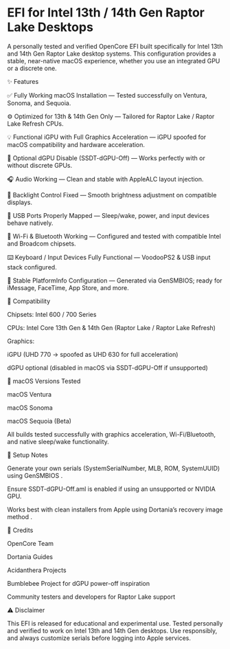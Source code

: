 # EFI for Intel 13th / 14th Gen Raptor Lake Desktops


A personally tested and verified OpenCore EFI built specifically for Intel 13th and 14th Gen Raptor Lake desktop systems.
This configuration provides a stable, near-native macOS experience, whether you use an integrated GPU or a discrete one.

✨ Features

✅ Fully Working macOS Installation — Tested successfully on Ventura, Sonoma, and Sequoia.

⚙️ Optimized for 13th & 14th Gen Only — Tailored for Raptor Lake / Raptor Lake Refresh CPUs.

💡 Functional iGPU with Full Graphics Acceleration — iGPU spoofed for macOS compatibility and hardware acceleration.

🚫 Optional dGPU Disable (SSDT-dGPU-Off) — Works perfectly with or without discrete GPUs.

🎧 Audio Working — Clean and stable with AppleALC layout injection.

🔋 Backlight Control Fixed — Smooth brightness adjustment on compatible displays.

🧠 USB Ports Properly Mapped — Sleep/wake, power, and input devices behave natively.

📶 Wi-Fi & Bluetooth Working — Configured and tested with compatible Intel and Broadcom chipsets.

⌨️ Keyboard / Input Devices Fully Functional — VoodooPS2 & USB input stack configured.

🧩 Stable PlatformInfo Configuration — Generated via GenSMBIOS; ready for iMessage, FaceTime, App Store, and more.

🧬 Compatibility

Chipsets: Intel 600 / 700 Series

CPUs: Intel Core 13th Gen & 14th Gen (Raptor Lake / Raptor Lake Refresh)

Graphics:

iGPU (UHD 770 → spoofed as UHD 630 for full acceleration)

dGPU optional (disabled in macOS via SSDT-dGPU-Off if unsupported)

💽 macOS Versions Tested

macOS Ventura

macOS Sonoma

macOS Sequoia (Beta)

All builds tested successfully with graphics acceleration, Wi-Fi/Bluetooth, and native sleep/wake functionality.

🧰 Setup Notes

Generate your own serials (SystemSerialNumber, MLB, ROM, SystemUUID) using GenSMBIOS
.

Ensure SSDT-dGPU-Off.aml is enabled if using an unsupported or NVIDIA GPU.

Works best with clean installers from Apple using Dortania’s recovery image method
.

🧠 Credits

OpenCore Team

Dortania Guides

Acidanthera Projects

Bumblebee Project for dGPU power-off inspiration

Community testers and developers for Raptor Lake support

⚠️ Disclaimer

This EFI is released for educational and experimental use.
Tested personally and verified to work on Intel 13th and 14th Gen desktops.
Use responsibly, and always customize serials before logging into Apple services.
